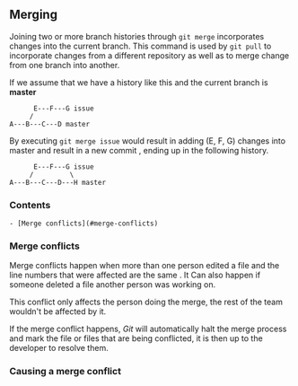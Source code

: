 <!--PROPS
{
    "estTime": 30
}
-->
## Merging
Joining two or more branch histories through `git merge` incorporates changes into the current branch. This command is 
used by `git pull` to incorporate changes from a different repository as well as to merge change from one branch into 
another.

If we assume that we have a history like this and the current branch is **master** 
```
      E---F---G issue
     /
A---B---C---D master
```
By executing `git merge issue` would result in adding (E, F, G) changes into master and result in a new commit
, ending up in the following history.
```
      E---F---G issue
     /         \  
A---B---C---D---H master
```

<!--TOC_START-->
### Contents
	- [Merge conflicts](#merge-conflicts)

<!--TOC_END-->
### Merge conflicts
Merge conflicts happen when more than one person edited a file and the line numbers that were affected are the same
. It Can also happen if someone deleted a file another person was working on.

This conflict only affects the person doing the merge, the rest of the team wouldn't be affected by it.

If the merge conflict happens, *Git* will automatically halt the merge process and mark the file or files that are
 being conflicted, it is then up to the developer to resolve them.
 
 ### Causing a merge conflict
